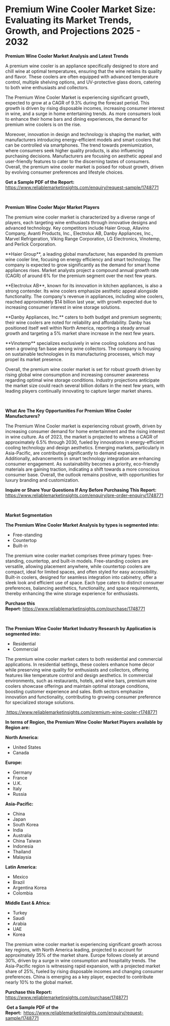 <p><h1>Premium Wine Cooler Market Size: Evaluating its Market Trends, Growth, and Projections 2025 - 2032</h1></p><p><strong>Premium Wine Cooler Market Analysis and Latest Trends</strong></p>
<p><p>A premium wine cooler is an appliance specifically designed to store and chill wine at optimal temperatures, ensuring that the wine retains its quality and flavor. These coolers are often equipped with advanced temperature control, multiple shelving options, and UV-protective glass doors, catering to both wine enthusiasts and collectors. </p><p>The Premium Wine Cooler Market is experiencing significant growth, expected to grow at a CAGR of 9.3% during the forecast period. This growth is driven by rising disposable incomes, increasing consumer interest in wine, and a surge in home entertaining trends. As more consumers look to enhance their home bars and dining experiences, the demand for premium wine coolers is on the rise. </p><p>Moreover, innovation in design and technology is shaping the market, with manufacturers introducing energy-efficient models and smart coolers that can be controlled via smartphones. The trend towards premiumization, where consumers seek higher quality products, is also influencing purchasing decisions. Manufacturers are focusing on aesthetic appeal and user-friendly features to cater to the discerning tastes of consumers. Overall, the premium wine cooler market is poised for robust growth, driven by evolving consumer preferences and lifestyle choices.</p></p>
<p><strong>Get a Sample PDF of the Report:&nbsp;</strong> <a href="https://www.reliablemarketinsights.com/enquiry/request-sample/1748771?utm_campaign=2207&utm_medium=2&utm_source=Github&utm_content=ia&utm_term=18042025&utm_id=premium-wine-cooler">https://www.reliablemarketinsights.com/enquiry/request-sample/1748771</a></p>
<p>&nbsp;</p>
<p><strong>Premium Wine Cooler Major Market Players</strong></p>
<p><p>The premium wine cooler market is characterized by a diverse range of players, each targeting wine enthusiasts through innovative designs and advanced technology. Key competitors include Haier Group, Allavino Company, Avanti Products, Inc., Electrolux AB, Danby Appliances, Inc., Marvel Refrigeration, Viking Range Corporation, LG Electronics, Vinotemp, and Perlick Corporation.</p><p>**Haier Group**, a leading global manufacturer, has expanded its premium wine cooler line, focusing on energy efficiency and smart technology. The company is expected to grow significantly as the demand for smart home appliances rises. Market analysts project a compound annual growth rate (CAGR) of around 6% for the premium segment over the next few years.</p><p>**Electrolux AB**, known for its innovation in kitchen appliances, is also a strong contender. Its wine coolers emphasize aesthetic appeal alongside functionality. The company's revenue in appliances, including wine coolers, reached approximately $14 billion last year, with growth expected due to increasing consumer interest in wine storage solutions.</p><p>**Danby Appliances, Inc.** caters to both budget and premium segments; their wine coolers are noted for reliability and affordability. Danby has positioned itself well within North America, reporting a steady annual growth and targeting a 5% market share increase in the next few years.</p><p>**Vinotemp** specializes exclusively in wine cooling solutions and has seen a growing fan base among wine collectors. The company is focusing on sustainable technologies in its manufacturing processes, which may propel its market presence.</p><p>Overall, the premium wine cooler market is set for robust growth driven by rising global wine consumption and increasing consumer awareness regarding optimal wine storage conditions. Industry projections anticipate the market size could reach several billion dollars in the next few years, with leading players continually innovating to capture larger market shares.</p></p>
<p>&nbsp;</p>
<p><strong>What Are The Key Opportunities For Premium Wine Cooler Manufacturers?</strong></p>
<p><p>The Premium Wine Cooler market is experiencing robust growth, driven by increasing consumer demand for home entertainment and the rising interest in wine culture. As of 2023, the market is projected to witness a CAGR of approximately 6.5% through 2030, fueled by innovations in energy-efficient cooling technology and design aesthetics. Emerging markets, particularly in Asia-Pacific, are contributing significantly to demand expansion. Additionally, advancements in smart technology integration are enhancing consumer engagement. As sustainability becomes a priority, eco-friendly materials are gaining traction, indicating a shift towards a more conscious consumer base. Overall, the outlook remains positive, with opportunities for luxury branding and customization.</p></p>
<p><strong>Inquire or Share Your Questions If Any Before Purchasing This Report:</strong> <a href="https://www.reliablemarketinsights.com/enquiry/pre-order-enquiry/1748771?utm_campaign=2207&utm_medium=2&utm_source=Github&utm_content=ia&utm_term=18042025&utm_id=premium-wine-cooler">https://www.reliablemarketinsights.com/enquiry/pre-order-enquiry/1748771</a></p>
<p>&nbsp;</p>
<p><strong>Market Segmentation</strong></p>
<p><strong>The Premium Wine Cooler Market Analysis by types is segmented into:</strong></p>
<p><ul><li>Free-standing</li><li>Countertop</li><li>Built-in</li></ul></p>
<p><p>The premium wine cooler market comprises three primary types: free-standing, countertop, and built-in models. Free-standing coolers are versatile, allowing placement anywhere, while countertop coolers are compact, ideal for limited spaces, and often styled for easy accessibility. Built-in coolers, designed for seamless integration into cabinetry, offer a sleek look and efficient use of space. Each type caters to distinct consumer preferences, balancing aesthetics, functionality, and space requirements, thereby enhancing the wine storage experience for enthusiasts.</p></p>
<p><strong>Purchase this Report:&nbsp;</strong><a href="https://www.reliablemarketinsights.com/purchase/1748771?utm_campaign=2207&utm_medium=2&utm_source=Github&utm_content=ia&utm_term=18042025&utm_id=premium-wine-cooler">https://www.reliablemarketinsights.com/purchase/1748771</a></p>
<p>&nbsp;</p>
<p><strong>The Premium Wine Cooler Market Industry Research by Application is segmented into:</strong></p>
<p><ul><li>Residential</li><li>Commercial</li></ul></p>
<p><p>The premium wine cooler market caters to both residential and commercial applications. In residential settings, these coolers enhance home décor while preserving wine quality for enthusiasts and collectors, offering features like temperature control and design aesthetics. In commercial environments, such as restaurants, hotels, and wine bars, premium wine coolers showcase offerings and maintain optimal storage conditions, boosting customer experience and sales. Both sectors emphasize innovation and functionality, contributing to growing consumer preference for specialized storage solutions.</p></p>
<p><a href="https://www.reliablemarketinsights.com/premium-wine-cooler-r1748771?utm_campaign=2207&utm_medium=2&utm_source=Github&utm_content=ia&utm_term=18042025&utm_id=premium-wine-cooler">&nbsp;https://www.reliablemarketinsights.com/premium-wine-cooler-r1748771</a></p>
<p><strong>In terms of Region, the Premium Wine Cooler Market Players available by Region are:</strong></p>
<p>
    <p> <strong> North America: </strong>
        <ul>
            <li>United States</li>
            <li>Canada</li>
        </ul>
        </p> 
    <p> <strong> Europe: </strong>
        <ul>
            <li>Germany</li>
            <li>France</li>
            <li>U.K.</li>
            <li>Italy</li>
            <li>Russia</li>
        </ul>
        </p> 
    <p> <strong> Asia-Pacific: </strong>
        <ul>
            <li>China</li>
            <li>Japan</li>
            <li>South Korea</li>
            <li>India</li>
            <li>Australia</li>
            <li>China Taiwan</li>
            <li>Indonesia</li>
            <li>Thailand</li>
            <li>Malaysia</li>
        </ul>
        </p> 
    <p> <strong> Latin America: </strong>
        <ul>
            <li>Mexico</li>
            <li>Brazil</li>
            <li>Argentina Korea</li>
            <li>Colombia</li>
        </ul>
        </p> 
    <p> <strong> Middle East & Africa: </strong>
        <ul>
            <li>Turkey</li>
            <li>Saudi</li>
            <li>Arabia</li>
            <li>UAE</li>
            <li>Korea</li>
        </ul>
    </p>
    </p>
<p><p>The premium wine cooler market is experiencing significant growth across key regions, with North America leading, projected to account for approximately 35% of the market share. Europe follows closely at around 30%, driven by a surge in wine consumption and hospitality trends. The Asia-Pacific region is witnessing rapid expansion, with a projected market share of 25%, fueled by rising disposable incomes and changing consumer preferences. China is emerging as a key player, expected to contribute nearly 10% to the global market.</p></p>
<p><strong>Purchase this Report: </strong><a href="https://www.reliablemarketinsights.com/purchase/1748771?utm_campaign=2207&utm_medium=2&utm_source=Github&utm_content=ia&utm_term=18042025&utm_id=premium-wine-cooler">https://www.reliablemarketinsights.com/purchase/1748771</a></p>
<p>&nbsp;<strong>Get a Sample PDF of the Report:&nbsp;&nbsp;</strong><a href="https://www.reliablemarketinsights.com/enquiry/request-sample/1748771?utm_campaign=2207&utm_medium=2&utm_source=Github&utm_content=ia&utm_term=18042025&utm_id=premium-wine-cooler">https://www.reliablemarketinsights.com/enquiry/request-sample/1748771</a></p>
<p><strong></strong></p>
<p><p></p><p></p><p></p></p>